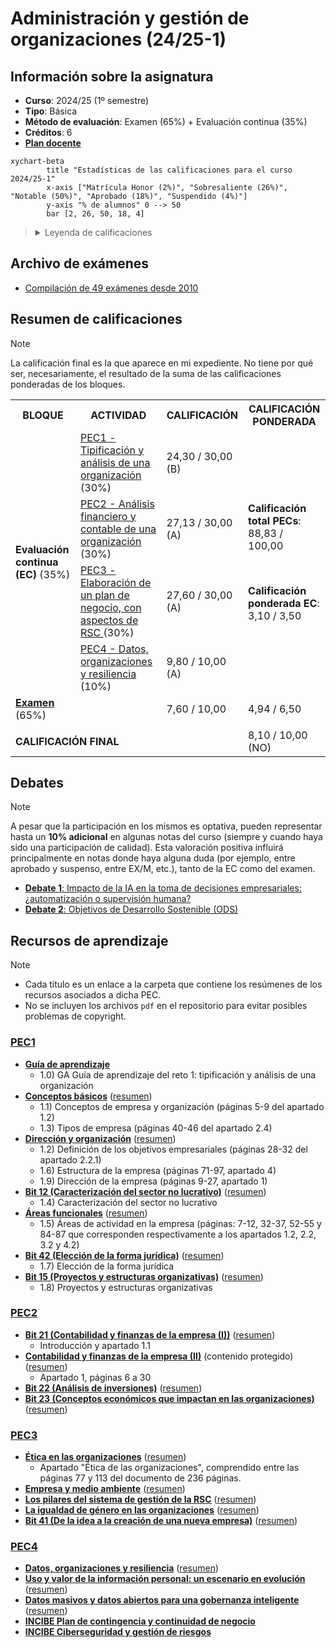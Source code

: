 # Administración y gestión de organizaciones (24/25-1)

## Información sobre la asignatura

- **Curso**: 2024/25 (1º semestre)
- **Tipo**: Básica
- **Método de evaluación**: Examen (65%) + Evaluación continua (35%)
- **Créditos**: 6
- [**Plan docente**](https://cv.uoc.edu/tren/trenacc/web/GAT_EXP.PLANDOCENTE?any_academico=20241&cod_asignatura=75.556&idioma=CAS&pagina=PD_PREV_PORTAL)

```mermaid
xychart-beta
		title "Estadísticas de las calificaciones para el curso 2024/25-1"
		x-axis ["Matrícula Honor (2%)", "Sobresaliente (26%)", "Notable (50%)", "Aprobado (18%)", "Suspendido (4%)"]
		y-axis "% de alumnos" 0 --> 50
		bar [2, 26, 50, 18, 4]
```

><details>
>	<summary>Leyenda de calificaciones</summary>
>
>	- **Matrícula de Honor (M)**: 9 a 10
>	- **Sobresaliente (EX)**: 9 a 10
>	- **Notable (NO)**: 7 a 8,99
>	- **Aprobado (A)**: 5 a 6,99
>	- **Suspendido (SU)**: 0 a 4,99
></details>

## Archivo de exámenes

- [Compilación de 49 exámenes desde 2010](examenes)

## Resumen de calificaciones

>[!NOTE]
>La calificación final es la que aparece en mi expediente. No tiene por qué ser, necesariamente, el resultado de la suma de las calificaciones ponderadas de los bloques.

<table>
	<tr>
		<th>BLOQUE</th>
		<th>ACTIVIDAD</th>
		<th>CALIFICACIÓN</th>
		<th>CALIFICACIÓN PONDERADA</th>
	</tr>
	<tr>
		<td rowspan="4">
			<strong>Evaluación continua (EC)</strong> (35%)
		</td>
		<td>
			<a href="pec1">
				PEC1 - Tipificación y análisis de una organización
			</a>
			(30%)
		</td>
		<td>24,30 / 30,00 (B)</td>
		<td rowspan="4">
			<p>
				<strong>Calificación total PECs</strong>:
				<br>
				88,83 / 100,00
			</p>
			<br>
			<p>
				<strong>Calificación ponderada EC</strong>:
				<br>
				3,10 / 3,50</td>
			</p>
	</tr>
	<tr>
		<td>
			<a href="pec2">
				PEC2 - Análisis financiero y contable de una organización
			</a>
			(30%)
		</td>
		<td>27,13 / 30,00 (A)</td>
	</tr>
	<tr>
		<td>
			<a href="pec3">
				PEC3 - Elaboración de un plan de negocio, con aspectos de RSC
			</a>
			(30%)
		</td>
		<td>27,60 / 30,00 (A)</td>
	</tr>
	<tr>
		<td>
			<a href="pec4">
				PEC4 - Datos, organizaciones y resiliencia
			</a>
			(10%)
		</td>
		<td>9,80 / 10,00 (A)</td>
	</tr>
	<tr>
		<td>
			<a href="examen">
				<strong>Examen</strong>
			</a> (65%)
		</td>
		<td></td>
		<td>7,60 / 10,00</td>
		<td>4,94 / 6,50</td>
	</tr>
	<tr>
		<td colspan="3"></td>
		<td></td>
	</tr>
	<tr>
		<td colspan="3">
			<strong>CALIFICACIÓN FINAL</strong>
		</td>
		<td>8,10 / 10,00 (NO)</td>
	</tr>
</table>

## Debates

>[!NOTE]
>A pesar que la participación en los mismos es optativa, pueden representar hasta un **10% adicional** en algunas notas del curso (siempre y cuando haya sido una participación de calidad). Esta valoración positiva influirá principalmente en notas donde haya alguna duda (por ejemplo, entre aprobado y suspenso, entre EX/M, etc.), tanto de la EC como del examen.

- [**Debate 1**: Impacto de la IA en la toma de decisiones empresariales: ¿automatización o supervisión humana?](debate1)
- [**Debate 2**: Objetivos de Desarrollo Sostenible (ODS)](debate2)

## Recursos de aprendizaje

>[!NOTE]
>- Cada título es un enlace a la carpeta que contiene los resúmenes de los recursos asociados a dicha PEC.
>- No se incluyen los archivos `pdf` en el repositorio para evitar posibles problemas de copyright.

### [PEC1](./pec1/recursos)

- [**Guía de aprendizaje**](https://materials.campus.uoc.edu/daisy/Materials/PID_00295192/pdf/PID_00295192.pdf)
	- 1.0) GA Guía de aprendizaje del reto 1: tipificación y análisis de una organización
- [**Conceptos básicos**](https://materials.campus.uoc.edu/daisy/Materials/PID_00200485/pdf/PID_00200479.pdf) ([resumen](https://github.com/HenestrosaDev/uoc-ingenieria-informatica/blob/main/administracion_y_gestion_de_organizaciones/pec1/recursos/conceptos_basicos_resumen.md))
	- 1.1) Conceptos de empresa y organización (páginas 5-9 del apartado 1.2) 
	- 1.3) Tipos de empresa (páginas 40-46 del apartado 2.4)
- [**Dirección y organización**](https://materials.campus.uoc.edu/daisy/Materials/PID_00200484/pdf/PID_00200480.pdf) ([resumen](https://github.com/HenestrosaDev/uoc-ingenieria-informatica/blob/main/administracion_y_gestion_de_organizaciones/pec1/recursos/direccion_y_organizacion_resumen.md))
	- 1.2) Definición de los objetivos empresariales (páginas 28-32 del apartado 2.2.1)
	- 1.6) Estructura de la empresa (páginas 71-97, apartado 4)
	- 1.9) Dirección de la empresa (páginas 9-27, apartado 1)
- [**Bit 12 (Caracterización del sector no lucrativo)**](https://campus.uoc.edu/autors/MostraPDFMaterialAction.do?id=151490&hash=48756e1f2d49fa4d05082a71834690de5a91a74a9e582e1d1a843bb63440cc51) ([resumen](https://github.com/HenestrosaDev/uoc-ingenieria-informatica/blob/main/administracion_y_gestion_de_organizaciones/pec1/recursos/bit_12_caracterizacion_del_sector_no_lucrativo_resumen.md))
	- 1.4) Caracterización del sector no lucrativo
- [**Áreas funcionales**](https://materials.campus.uoc.edu/daisy/Materials/PID_00200486/pdf/PID_00200478.pdf) ([resumen](https://github.com/HenestrosaDev/uoc-ingenieria-informatica/blob/main/administracion_y_gestion_de_organizaciones/pec1/recursos/areas_funcionales_recursos_humanos_resumen.md))
	- 1.5) Áreas de actividad en la empresa (páginas: 7-12, 32-37, 52-55 y 84-87 que corresponden respectivamente a los apartados 1.2, 2.2, 3.2 y 4.2)
- [**Bit 42 (Elección de la forma jurídica)**](https://campus.uoc.edu/autors/MostraPDFMaterialAction.do?id=263175&hash=889f6bf2bacd51622901535a21aafe91d1eab521c9bcf0040fc4e03354eb14c8) ([resumen](https://github.com/HenestrosaDev/uoc-ingenieria-informatica/blob/main/administracion_y_gestion_de_organizaciones/pec1/bit_42_eleccion_de_la_forma_juridica_resumen.md))
	- 1.7) Elección de la forma jurídica
- [**Bit 15 (Proyectos y estructuras organizativas)**](https://campus.uoc.edu/autors/MostraPDFMaterialAction.do?id=151497&hash=1c1d4b91d5b3515fa3cb83ca2e2d84d43fa76da4531b65378a46896bbff3c249) ([resumen](https://github.com/HenestrosaDev/uoc-ingenieria-informatica/blob/main/administracion_y_gestion_de_organizaciones/pec1/bit_15_proyectos_y_estructuras_organizativas_resumen.md))
	- 1.8) Proyectos y estructuras organizativas

### [PEC2](./pec2/recursos)

- [**Bit 21 (Contabilidad y finanzas de la empresa (I))**](http://cvapp.uoc.edu/autors/MostraPDFMaterialAction.do?id=263179&hash=1a0968aafeee5f7362c6a75eff9e5f2d44dad0c2f5ebe3e293116b24e5762337) ([resumen](https://github.com/HenestrosaDev/uoc-ingenieria-informatica/blob/main/administracion_y_gestion_de_organizaciones/pec2/recursos/bit_21_contabilidad_y_finanzas_de_la_empresa_i_resumen.md))
	- Introducción y apartado 1.1
- [**Contabilidad y finanzas de la empresa (II)**](https://protected-content.ftp.uoc.edu/biblioteca/prestatgeries/05556_75556/90521.pdf) (contenido protegido) ([resumen](https://github.com/HenestrosaDev/uoc-ingenieria-informatica/blob/main/administracion_y_gestion_de_organizaciones/pec2/recursos/contabilidad_y_finanzas_de_la_empresa_ii_resumen.md))
	- Apartado 1, páginas 6 a 30
- [**Bit 22 (Análisis de inversiones)**](http://cvapp.uoc.edu/autors/MostraPDFMaterialAction.do?id=263181&hash=4c5f222055ec6ceb4523f0adfd2afc2cba2d41ca2646c41001d81e2e49cbe412) ([resumen](https://github.com/HenestrosaDev/uoc-ingenieria-informatica/blob/main/administracion_y_gestion_de_organizaciones/pec2/recursos/bit_22_analisis_de_inversiones_resumen.md))
- [**Bit 23 (Conceptos económicos que impactan en las organizaciones)**](http://cvapp.uoc.edu/autors/MostraPDFMaterialAction.do?id=151500&hash=3fd646fe78d6cf5866ce7b47c92856d23aa9806cbf020d714dbc127b18408898) ([resumen](https://github.com/HenestrosaDev/uoc-ingenieria-informatica/blob/main/administracion_y_gestion_de_organizaciones/pec2/recursos/bit_23_conceptos_economicos_que_impactan_en_las_organizaciones_resumen.md))

### [PEC3](./pec3/recursos)

- [**Ética en las organizaciones**](https://materials.campus.uoc.edu/cdocent/IP05_79056_00955.pdf) ([resumen](https://github.com/HenestrosaDev/uoc-ingenieria-informatica/blob/main/administracion_y_gestion_de_organizaciones/pec3/recursos/etica_en_las_organizaciones_resumen.md))
	- Apartado "Ética de las organizaciones", comprendido entre las páginas 77 y 113 del documento de 236 páginas.
- [**Empresa y medio ambiente**](https://materials.campus.uoc.edu/daisy/Materials/PID_00263792/pdf/PID_00263792.pdf) ([resumen](https://github.com/HenestrosaDev/uoc-ingenieria-informatica/blob/main/administracion_y_gestion_de_organizaciones/pec3/recursos/empresa_y_medio_ambiente_resumen.md))
- [**Los pilares del sistema de gestión de la RSC**](https://materials.campus.uoc.edu/daisy/Materials/PID_00253408/pdf/PID_00253408.pdf) ([resumen](https://github.com/HenestrosaDev/uoc-ingenieria-informatica/blob/main/administracion_y_gestion_de_organizaciones/pec3/recursos/los_pilares_del_sistema_de_gestion_de_la_rsc_resumen.md))
- [**La igualdad de género en las organizaciones**](https://materials.campus.uoc.edu/daisy/Materials/PID_00280846/pdf/PID_00280846.pdf) ([resumen](https://github.com/HenestrosaDev/uoc-ingenieria-informatica/blob/main/administracion_y_gestion_de_organizaciones/pec3/recursos/la_igualdad_de_genero_en_las_organizaciones_resumen.md))
- [**Bit 41 (De la idea a la creación de una nueva empresa)**](http://cvapp.uoc.edu/autors/MostraPDFMaterialAction.do?id=263174&hash=1acd7edb24ed9e3ac4d09181d2953c5d042d75b712b3c2fccdfbfe33c0a9eb2d) ([resumen](https://github.com/HenestrosaDev/uoc-ingenieria-informatica/blob/main/administracion_y_gestion_de_organizaciones/pec3/recursos/bit_41_de_la_idea_a_la_creacion_de_una_nueva_empresa_resumen.md))

### [PEC4](./pec4/recursos)

- [**Datos, organizaciones y resiliencia**](https://materials.campus.uoc.edu/daisy/Materials/PID_00278516/pdf/PID_00278516.pdf) ([resumen](https://github.com/HenestrosaDev/uoc-ingenieria-informatica/blob/main/administracion_y_gestion_de_organizaciones/pec4/recursos/datos_organizaciones_y_resiliencia_resumen.md))
- [**Uso y valor de la información personal: un escenario en evolución**](https://oai.e-spacio.uned.es/server/api/core/bitstreams/c956c489-b654-4f00-9536-c57b734f0fc5/content) ([resumen](https://github.com/HenestrosaDev/uoc-ingenieria-informatica/blob/main/administracion_y_gestion_de_organizaciones/pec4/recursos/uso_y_valor_de_la_informacion_personal_resumen.md))
- [**Datos masivos y datos abiertos para una gobernanza inteligente**](https://revista.profesionaldelainformacion.com/index.php/EPI/article/view/epi.2018.sep.16/40860) ([resumen](https://github.com/HenestrosaDev/uoc-ingenieria-informatica/blob/main/administracion_y_gestion_de_organizaciones/pec4/recursos/datos_masivos_y_datos_abiertos_para_una_gobernanza_inteligente_resumen.md))
- [**INCIBE Plan de contingencia y continuidad de negocio**](https://www.incibe.es/empresas/que-te-interesa/plan-contingencia-continuidad-negocio)
- [**INCIBE Ciberseguridad y gestión de riesgos**](https://www.incibe.es/sites/default/files/contenidos/guias/doc/guia_ciberseguridad_gestion_riesgos_metad.pdf)